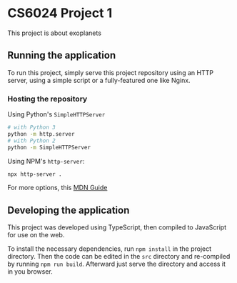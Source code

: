 # CS6024 Project 1

This project is about exoplanets

## Running the application

To run this project, simply serve this project repository using an HTTP server, using a simple script or a fully-featured one like Nginx.

### Hosting the repository

Using Python's `SimpleHTTPServer`

```bash
# with Python 3
python -m http.server
# with Python 2
python -m SimpleHTTPServer
```

Using NPM's `http-server`:

```bash
npx http-server .
```

For more options, this [MDN Guide](https://developer.mozilla.org/en-US/docs/Learn/Common_questions/set_up_a_local_testing_server)

## Developing the application

This project was developed using TypeScript, then compiled to JavaScript for use on the web.

To install the necessary dependencies, run `npm install` in the project directory.
Then the code can be edited in the `src` directory and re-compiled by running `npm run build`.
Afterward just serve the directory and access it in you browser.
